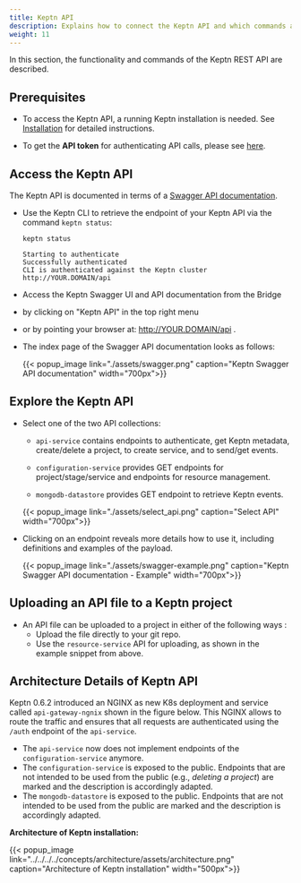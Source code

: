 ```yaml
---
title: Keptn API
description: Explains how to connect the Keptn API and which commands are available.
weight: 11
---
```


In this section, the functionality and commands of the Keptn REST API are described.

## Prerequisites

- To access the Keptn API, a running Keptn installation is needed.
See [Installation](../../../install/) for detailed instructions.

- To get the **API token** for authenticating API calls, please see [here](../../operate/api_token/#retrieve-api-token).  

## Access the Keptn API

The Keptn API is documented in terms of a [Swagger API documentation](https://swagger.io/).

* Use the Keptn CLI to retrieve the endpoint of your Keptn API via the command `keptn status`:

    ```console
    keptn status
    ```

    ```console
    Starting to authenticate
    Successfully authenticated
    CLI is authenticated against the Keptn cluster http://YOUR.DOMAIN/api
    ```

* Access the Keptn Swagger UI and API documentation from the Bridge
* by clicking on "Keptn API" in the top right menu
* or by pointing your browser at: http://YOUR.DOMAIN/api .

* The index page of the Swagger API documentation looks as follows:

    {{< popup_image
        link="./assets/swagger.png"
        caption="Keptn Swagger API documentation"
        width="700px">}}

## Explore the Keptn API

* Select one of the two API collections: 

    * `api-service` contains endpoints to authenticate, get Keptn metadata, create/delete a project, to create service, and to send/get events.

    * `configuration-service` provides GET endpoints for project/stage/service and endpoints for resource management.

    * `mongodb-datastore` provides GET endpoint to retrieve Keptn events.

    {{< popup_image
        link="./assets/select_api.png"
        caption="Select API"
        width="700px">}}

* Clicking on an endpoint reveals more details how to use it, including definitions and examples of the payload.

    {{< popup_image
        link="./assets/swagger-example.png"
        caption="Keptn Swagger API documentation - Example"
        width="700px">}}
        
## Uploading an API file to a Keptn project 
* An API file can be uploaded to a project in either of the following ways :
    * Upload the file directly to your git repo.
    * Use the `resource-service` API for uploading, as shown in the example snippet from above.
## Architecture Details of Keptn API

Keptn 0.6.2 introduced an NGINX as new K8s deployment and service called `api-gateway-ngnix` shown in the figure below. This NGINX allows to route the traffic and ensures that all requests are authenticated using the `/auth` endpoint of the `api-service`.

- The `api-service` now does not implement endpoints of the `configuration-service` anymore.
- The `configuration-service` is exposed to the public. Endpoints that are not intended to be used from the public (e.g., *deleting a project*) are marked and the description is accordingly adapted.
- The `mongodb-datastore` is exposed to the public. Endpoints that are not intended to be used from the public are marked and the description is accordingly adapted.


**Architecture of Keptn installation:**

{{< popup_image
    link="../../../../concepts/architecture/assets/architecture.png"
    caption="Architecture of Keptn installation"
    width="500px">}}
